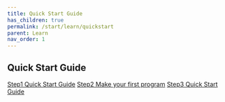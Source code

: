 ```yaml
---
title: Quick Start Guide
has_children: true
permalink: /start/learn/quickstart
parent: Learn
nav_order: 1
---
```


## Quick Start Guide

[Step1 Quick Start Guide]({{site.url}}{{site.baseurl}}/start/learn/quickstart/step1)
[Step2 Make your first program]({{site.url}}{{site.baseurl}}/start/learn/quickstart/step2)
[Step3 Quick Start Guide]({{site.url}}{{site.baseurl}}/start/learn/quickstart/step3)


